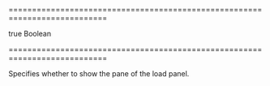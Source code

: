 ===========================================================================
<!--default-->true<!--/default-->
<!--type-->Boolean<!--/type-->
===========================================================================

<!--shortDescription-->
Specifies whether to show the pane of the load panel.
<!--/shortDescription-->

<!--fullDescription-->

<!--/fullDescription-->